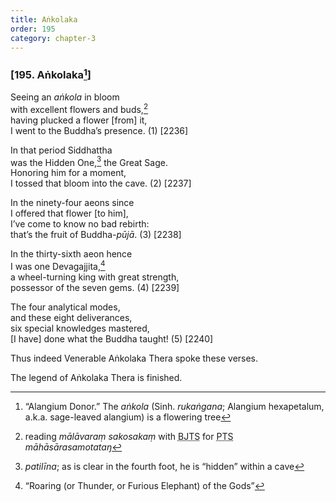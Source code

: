```yaml
---
title: Aṅkolaka
order: 195
category: chapter-3
---
```


### \[195. Aṅkolaka[^1]\]

Seeing an *aṅkola* in bloom  
with excellent flowers and buds,[^2]  
having plucked a flower \[from\] it,  
I went to the Buddha’s presence. (1) \[2236\]

In that period Siddhattha  
was the Hidden One,[^3] the Great Sage.  
Honoring him for a moment,  
I tossed that bloom into the cave. (2) \[2237\]

In the ninety-four aeons since  
I offered that flower \[to him\],  
I’ve come to know no bad rebirth:  
that’s the fruit of Buddha-*pūjā*. (3) \[2238\]

In the thirty-sixth aeon hence  
I was one Devagajjita,[^4]  
a wheel-turning king with great strength,  
possessor of the seven gems. (4) \[2239\]

The four analytical modes,  
and these eight deliverances,  
six special knowledges mastered,  
\[I have\] done what the Buddha taught! (5) \[2240\]

Thus indeed Venerable Aṅkolaka Thera spoke these verses.

The legend of Aṅkolaka Thera is finished.

[^1]: “Alangium Donor.” The *aṅkola* (Sinh. *rukaṅgana*; Alangium hexapetalum, a.k.a. sage-leaved alangium) is a flowering tree

[^2]: reading *mālāvaraṃ sakosakaṃ* with <abbr title="Buddha Jayanthi Tripitaka Series">BJTS</abbr> for <abbr title="Pali Text Society">PTS</abbr> *māhāsārasamotataŋ*

[^3]: *patilīna*; as is clear in the fourth foot, he is “hidden” within a cave

[^4]: “Roaring (or Thunder, or Furious Elephant) of the Gods”
